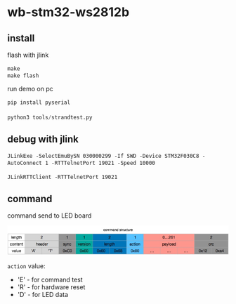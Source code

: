 # wb-stm32-ws2812b

## install

flash with jlink

```
make
make flash
```

run demo on pc

```py
pip install pyserial

python3 tools/strandtest.py
```

## debug with jlink

```
JLinkExe -SelectEmuBySN 030000299 -If SWD -Device STM32F030C8 -AutoConnect 1 -RTTTelnetPort 19021 -Speed 10000

JLinkRTTClient -RTTTelnetPort 19021
```

## command

command send to LED board

![image](doc/cmd_structure.png)

`action` value:

* 'E' - for command test
* 'R' - for hardware reset
* 'D' - for LED data


